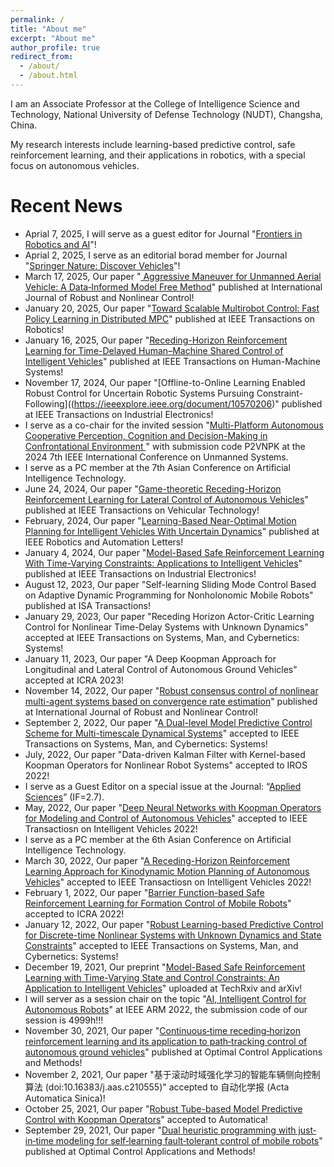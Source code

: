 ```yaml
---
permalink: /
title: "About me"
excerpt: "About me"
author_profile: true
redirect_from: 
  - /about/
  - /about.html
---
```

I am an Associate Professor at the College of Intelligence Science and Technology, National University of Defense Technology (NUDT), Changsha, China. 

My research interests include learning-based predictive control, safe reinforcement learning, and their applications in robotics, with a special focus on autonomous vehicles.

Recent News 
======
* Aprial 7, 2025, I will serve as a guest editor for Journal "[Frontiers in Robotics and AI](https://www.frontiersin.org/journals/robotics-and-ai)"!
* Aprial 2, 2025, I serve as an editorial borad member for Journal "[Springer Nature: Discover Vehicles](https://link.springer.com/journal/44465)"!
* March 17, 2025, Our paper "[ Aggressive Maneuver for Unmanned Aerial Vehicle: A Data‐Informed Model Free Method](http://doi.org/10.1002/rnc.7889)"  published at International Journal of Robust and Nonlinear Control!
* January 20, 2025, Our paper "[Toward Scalable Multirobot Control: Fast Policy Learning in Distributed MPC](https://ieeexplore.ieee.org/abstract/document/10847886)" published at IEEE Transactions on Robotics!
* January 16, 2025, Our paper "[Receding-Horizon Reinforcement Learning for Time-Delayed Human–Machine Shared Control of Intelligent Vehicles](https://ieeexplore.ieee.org/abstract/document/10844015)" published at IEEE Transactions on Human-Machine Systems!
* November 17, 2024, Our paper "[Offline-to-Online Learning Enabled Robust Control for Uncertain Robotic Systems Pursuing Constraint-Following]((https://ieeexplore.ieee.org/document/10570206)" published at IEEE Transactions on Industrial Electronics!
* I serve as a co-chair for the invited session "[Multi-Platform Autonomous Cooperative Perception, Cognition and Decision-Making in Confrontational Environment ](https://icus.c2.org.cn/Invited-Session/)" with submission code P2VNPK at the 2024 7th IEEE International Conference on Unmanned Systems.
* I serve as a PC member at the 7th Asian Conference on Artificial Intelligence Technology.
* June 24, 2024, Our paper "[Game-theoretic Receding-Horizon Reinforcement Learning for Lateral Control of Autonomous Vehicles](https://ieeexplore.ieee.org/document/10570206)" published at IEEE Transactions on Vehicular Technology!
* February, 2024, Our paper "[Learning-Based Near-Optimal Motion Planning for Intelligent Vehicles With Uncertain Dynamics](https://ieeexplore.ieee.org/abstract/document/10271561)" published at IEEE Robotics and Automation Letters!
* January  4, 2024, Our paper "[Model-Based Safe Reinforcement Learning With Time-Varying Constraints: Applications to Intelligent Vehicles](https://ieeexplore.ieee.org/abstract/document/10381514)" published at IEEE Transactions on Industrial Electronics!
* August 12, 2023, Our paper "Self-learning Sliding Mode Control Based on Adaptive Dynamic Programming for Nonholonomic Mobile Robots" published at ISA Transactions!
* January 29, 2023, Our paper "Receding Horizon Actor-Critic Learning Control for Nonlinear Time-Delay Systems with Unknown Dynamics" accepted at IEEE Transactions on Systems, Man, and Cybernetics: Systems!
* January 11, 2023, Our paper "A Deep Koopman Approach for Longitudinal and Lateral Control of Autonomous Ground Vehicles" accepted at ICRA 2023!
* November 14, 2022, Our paper "[Robust consensus control of nonlinear multi-agent systems based on convergence rate estimation](https://onlinelibrary.wiley.com/doi/abs/10.1002/rnc.6477)" published at International Journal of Robust and Nonlinear Control!
* September 2, 2022, Our paper "[A Dual-level Model Predictive Control Scheme for Multi-timescale Dynamical Systems](https://ieeexplore.ieee.org/document/9790335)" accepted to IEEE Transactions on Systems, Man, and Cybernetics: Systems!
* July, 2022, Our paper "Data-driven Kalman Filter with Kernel-based Koopman Operators for Nonlinear Robot Systems" accepted to IROS 2022!
* I serve as a Guest Editor on a special issue at the Journal: “[Applied Sciences](https://www.mdpi.com/journal/applsci/special_issues/2IEDK599AN)” (IF=2.7).
* May, 2022, Our paper "[Deep Neural Networks with Koopman Operators for Modeling and Control of Autonomous Vehicles](https://ieeexplore.ieee.org/document/9790335)" accepted to IEEE Transactiosn on Intelligent Vehicles 2022!
* I serve as a PC member at the 6th Asian Conference on Artificial Intelligence Technology.
* March 30, 2022, Our paper "[A Receding-Horizon Reinforcement Learning Approach for Kinodynamic Motion Planning of Autonomous Vehicles](https://ieeexplore.ieee.org/document/9756946)" accepted to IEEE Transactiosn on Intelligent Vehicles 2022!
* February 1, 2022, Our paper "[Barrier Function-based Safe Reinforcement Learning for Formation Control of Mobile Robots](https://ieeexplore.ieee.org/document/9811604)" accepted to ICRA 2022!
* January 12, 2022, Our paper "[Robust Learning-based Predictive Control for Discrete-time Nonlinear Systems with Unknown Dynamics and State Constraints](https://arxiv.org/abs/1911.09827)" accepted to IEEE Transactions on Systems, Man, and Cybernetics: Systems!
* December 19, 2021, Our preprint "[Model-Based Safe Reinforcement Learning with Time-Varying State and Control Constraints: An Application to Intelligent Vehicles](https://doi.org/10.36227/techrxiv.17205740.v2)" uploaded at TechRxiv and arXiv!
* I will server as a session chair on the topic "[AI, Intelligent  Control for Autonomous Robots](http://www.ieee-arm.org/index.php/invited-sessions/)"   at IEEE ARM 2022, the submission code of our session is 4999h!!!
* November 30, 2021, Our paper "[Continuous‐time receding‐horizon reinforcement learning and its application to path‐tracking control of autonomous ground vehicles](http://doi.org/10.1002/oca.2832)" published at Optimal Control Applications and Methods!
* November 2, 2021, Our paper "基于滚动时域强化学习的智能车辆侧向控制算法 (doi:10.16383/j.aas.c210555)" accepted to 自动化学报 (Acta Automatica Sinica)!
* October 25, 2021, Our paper "[Robust Tube-based Model Predictive Control with Koopman Operators](https://arxiv.org/abs/2108.13011)" accepted to Automatica!
* September 29, 2021, Our paper "[Dual heuristic programming with just‐in‐time modeling for self‐learning fault‐tolerant control of mobile robots](https://onlinelibrary.wiley.com/doi/10.1002/oca.2791)" published at Optimal Control Applications and Methods!

